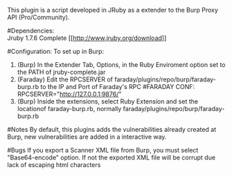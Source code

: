 This plugin is a script developed in JRuby as a extender to the Burp Proxy API (Pro/Community).

#Dependencies:    
Jruby 1.7.6 Complete [[http://www.jruby.org/download]]

#Configuration:
To set up in Burp:
1) (Burp) In the Extender Tab, Options, in the Ruby Enviroment option set to the PATH of jruby-complete.jar
2) (Faraday) Edit the RPCSERVER of  faraday/plugins/repo/burp/faraday-burp.rb to the IP and Port of Faraday's RPC
    #FARADAY CONF:
    RPCSERVER="http://127.0.0.1:9876/"
3) (Burp) Inside the extensions, select Ruby Extension and set the locationof faraday-burp.rb, normally faraday/plugins/repo/burp/faraday-burp.rb 

#Notes
By default, this plugins adds the vulnerabilities already created at Burp, new vulnerabilities are added in a interactive way.

#Bugs
If you export a Scanner XML file from Burp, you must select "Base64-encode" option. If not the exported XML file will be corrupt due lack of escaping html characters